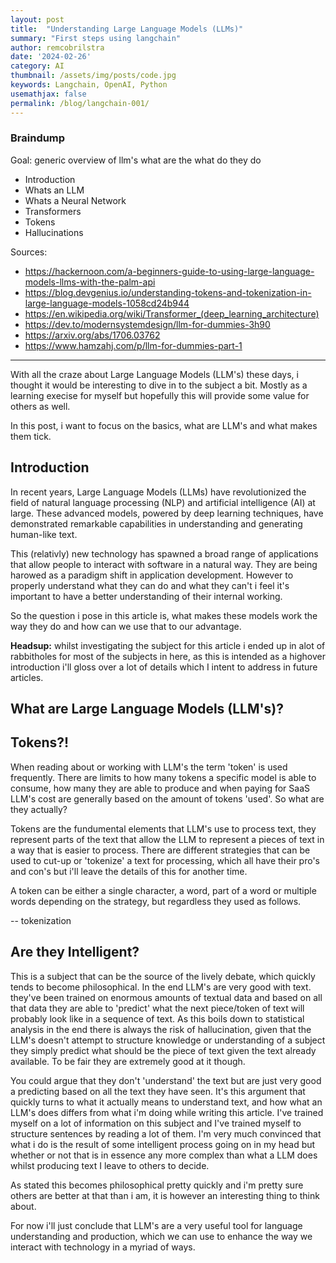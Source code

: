 ```yaml
---
layout: post
title:  "Understanding Large Language Models (LLMs)"
summary: "First steps using langchain"
author: remcobrilstra
date: '2024-02-26'
category: AI
thumbnail: /assets/img/posts/code.jpg
keywords: Langchain, OpenAI, Python
usemathjax: false
permalink: /blog/langchain-001/
---
```



### Braindump
Goal: generic overview of llm's what are the what do they do
 - Introduction
 - Whats an LLM
 - Whats a Neural Network
 - Transformers
 - Tokens
 - Hallucinations

Sources:
 - https://hackernoon.com/a-beginners-guide-to-using-large-language-models-llms-with-the-palm-api
  - https://blog.devgenius.io/understanding-tokens-and-tokenization-in-large-language-models-1058cd24b944
  - https://en.wikipedia.org/wiki/Transformer_(deep_learning_architecture)
  - https://dev.to/modernsystemdesign/llm-for-dummies-3h90
  - https://arxiv.org/abs/1706.03762
  - https://www.hamzahj.com/p/llm-for-dummies-part-1

 ---


With all the craze about Large Language Models (LLM's) these days, i thought it would be interesting to dive in to the subject a bit. Mostly as a learning execise for myself but hopefully this will provide some value for others as well.

In this post, i want to focus on the basics, what are LLM's and what makes them tick.


## Introduction
In recent years, Large Language Models (LLMs) have revolutionized the field of natural language processing (NLP) and artificial intelligence (AI) at large. These advanced models, powered by deep learning techniques, have demonstrated remarkable capabilities in understanding and generating human-like text.

This (relativly) new technology has spawned a broad range of applications that allow people to interact with software in a natural way. They are being harowed as a paradigm shift in application development. However to properly understand what they can do and what they can't i feel it's important to have a better understanding of their internal working.

So the question i pose in this article is, what makes these models work the way they do and how can we use that to our advantage.

**Headsup:** whilst investigating the subject for this article i ended up in alot of rabbitholes for most of the subjects in here, as this is intended as a highover introduction i'll gloss over a lot of details which I intent to address in future articles.

## What are Large Language Models (LLM's)?


## Tokens?!
When reading about or working with LLM's the term 'token' is used frequently. There are limits to how many tokens a specific model is able to consume, how many they are able to produce and when paying for SaaS LLM's cost are generally based on the amount of tokens 'used'. So what are they actually?

Tokens are the fundumental elements that LLM's use to process text, they represent parts of the text that allow the LLM to represent a pieces of text in a way that is easier to process.
There are different strategies that can be used to cut-up or 'tokenize' a text for processing, which all have their pro's and con's but i'll leave the details of this for another time.

A token can be either a single character, a word, part of a word or multiple words depending on the strategy, but regardless they used as follows.

-- tokenization



## Are they Intelligent?
This is a subject that can be the source of the lively debate, which quickly tends to become philosophical. 
In the end LLM's are very good with text. they've been trained on enormous amounts of textual data and based on all that data they are able to 'predict' what the next piece/token of text will probably look like in a sequence of text. 
As this boils down to statistical analysis in the end there is always the risk of hallucination, given that the LLM's doesn't attempt to structure knowledge or understanding of a subject they simply predict what should be the piece of text given the text already available. To be fair they are extremely good at it though.

You could argue that they don't 'understand' the text but are just very good a predicting based on all the text they have seen. 
It's this argument that quickly turns to what it actually means to understand text, and how what an LLM's does differs from what i'm doing while writing this article.
I've trained myself on a lot of information on this subject and I've trained myself to structure sentences by reading a lot of them. I'm very much convinced that what i do is the result of some intelligent process going on in my head but whether or not that is in essence any more complex than what a LLM does whilst producing text I leave to others to decide.

As stated this becomes philosophical pretty quickly and i'm pretty sure others are better at that than i am, it is however an interesting thing to think about.

For now i'll just conclude that LLM's are a very useful tool for language understanding and production, which we can use to enhance the way we interact with technology in a myriad of ways.